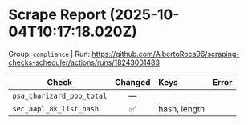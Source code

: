 # Scrape Report (2025-10-04T10:17:18.020Z)

Group: `compliance`  |  Run: https://github.com/AlbertoRoca96/scraping-checks-scheduler/actions/runs/18243001483

| Check | Changed | Keys | Error |
|---|:---:|:--|:--|
| `psa_charizard_pop_total` | — |  |  |
| `sec_aapl_8k_list_hash` | ✅ | hash, length |  |
